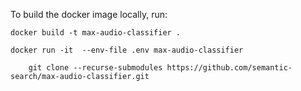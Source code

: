 To build the docker image locally, run: 

```
docker build -t max-audio-classifier .
```

```
docker run -it  --env-file .env max-audio-classifier
```

```git
    git clone --recurse-submodules https://github.com/semantic-search/max-audio-classifier.git
```